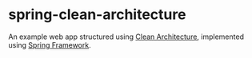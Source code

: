 # spring-clean-architecture

An example web app structured using [Clean Architecture][clean-arch],
implemented using [Spring Framework][spring].

[clean-arch]: https://8thlight.com/blog/uncle-bob/2012/08/13/the-clean-architecture.html
[spring]: https://projects.spring.io/spring-framework/

